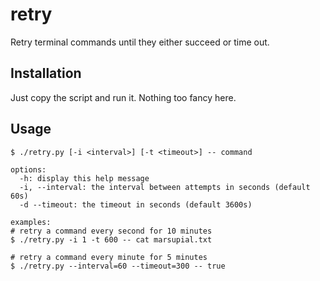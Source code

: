 # retry
Retry terminal commands until they either succeed or time out.


## Installation

Just copy the script and run it. Nothing too fancy here.

## Usage

```
$ ./retry.py [-i <interval>] [-t <timeout>] -- command

options:
  -h: display this help message
  -i, --interval: the interval between attempts in seconds (default 60s)
  -d --timeout: the timeout in seconds (default 3600s)
  
examples:
# retry a command every second for 10 minutes
$ ./retry.py -i 1 -t 600 -- cat marsupial.txt

# retry a command every minute for 5 minutes
$ ./retry.py --interval=60 --timeout=300 -- true
```



